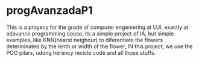 # progAvanzadaP1

This is a proyecy for the grade of computer engeniering at UJI, exactly at adavance programming couse, its a simple project of IA, but simple examples, like KNN(nearst neighour)
to diferentiate the flowers determinated by the lenth or width of the flower, IN this project, we use the POO pilars, udong herency recicle code and all those stuffs.
